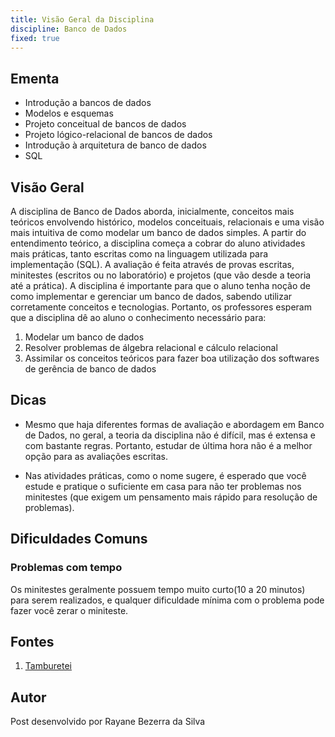 ```yaml
---
title: Visão Geral da Disciplina
discipline: Banco de Dados
fixed: true
---
```


## Ementa

- Introdução a bancos de dados
- Modelos e esquemas
- Projeto conceitual de bancos de dados
- Projeto lógico-relacional de bancos de dados
- Introdução à arquitetura de banco de dados
- SQL 

## Visão Geral

A disciplina de Banco de Dados aborda, inicialmente, conceitos mais teóricos envolvendo histórico, modelos conceituais, relacionais e uma visão mais intuitiva de como modelar um banco de dados simples. A partir do entendimento teórico, a disciplina começa a cobrar do aluno atividades mais práticas, tanto escritas como na linguagem utilizada para implementação (SQL). A avaliação é feita através de provas escritas, minitestes (escritos ou no laboratório) e projetos (que vão desde a teoria até a prática). A disciplina é importante para que o aluno tenha noção de como implementar e gerenciar um banco de dados, sabendo utilizar corretamente conceitos e tecnologias. Portanto, os professores esperam que a disciplina dê ao aluno o conhecimento necessário para:

1. Modelar um banco de dados
2. Resolver problemas de álgebra relacional e cálculo relacional
3. Assimilar os conceitos teóricos para fazer boa utilização dos softwares de gerência de banco de dados


## Dicas

- Mesmo que haja diferentes formas de avaliação e abordagem em Banco de Dados, no geral, a teoria da disciplina não é difícil, mas é extensa e com bastante regras. Portanto, estudar de última hora não é a melhor opção para as avaliações escritas. 

- Nas atividades práticas, como o nome sugere, é esperado que você estude e pratique o suficiente em casa para não ter problemas nos minitestes (que exigem um pensamento mais rápido para resolução de problemas).

## Dificuldades Comuns

### Problemas com tempo

Os minitestes geralmente possuem tempo muito curto(10 a 20 minutos) para serem realizados, e qualquer dificuldade
mínima com o problema pode fazer você zerar o miniteste. 


## Fontes 

1. <a href= "https://github.com/OpenDevUFCG/Tamburetei" target="_blank"> Tamburetei </a>

## Autor 

Post desenvolvido por Rayane Bezerra da Silva


